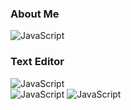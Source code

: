 ### About Me
![JavaScript](https://badge42.vercel.app/api/v2/cl60uslo9000609mgufzwqfyj/stats?cursusId=21&coalitionId=110)
<br />
### Text Editor
![JavaScript](https://img.shields.io/badge/VIM-%2311AB00.svg?&style=for-the-badge&logo=vim&logoColor=white)
<br />
![JavaScript](https://img.shields.io/badge/RocketLeague-ProPlayer-blue)
![JavaScript](https://img.shields.io/badge/3x3%20Record-15.63-brightgreen)
